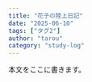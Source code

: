 ```yaml
---
title: "花子の陸上日記"
date: "2025-06-10"
tags: ["タグ2"]
author: "tarou"
category: "study-log"
---
```


本文をここに書きます。
